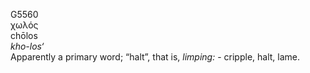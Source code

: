 <body>
  <p>G5560<br>  χωλός  <br> chōlos  <br><i>kho-los‘ </i><br>Apparently a primary word; “halt”, that is, <i>limping:</i> - cripple, halt, lame.<br></p>
 </body>
